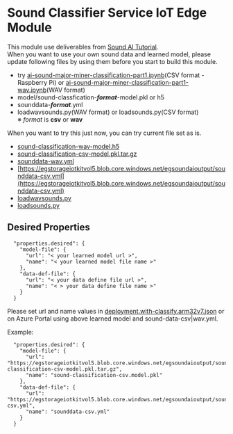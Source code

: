 # Sound Classifier Service IoT Edge Module 

This module use deliverables from [Sound AI Tutorial](../../../SoundAI/notebook).  
When you want to use your own sound data and learned model, please update following files by using them before you start to build this module.

- try [ai-sound-major-miner-classification-part1.ipynb](../../../SOundAI/notebook/ai-sound-major-miner-classification-part1.ipynb)(CSV format - Raspberry Pi) or [ai-sound-major-miner-classification-part1-wav.ipynb](../../../SoundAI/notebook/ai-sound-major-miner-classification-part1-wav.ipynb)(WAV format)
- model/sound-classfication-<b><i>format</i></b>-model.pkl or h5
- sounddata-<b><i>format</i></b>.yml 
- loadwavsounds.py(WAV format) or loadsounds.py(CSV format)  
※ <i>format</i> is <b>csv</b> or <b>wav</b>


When you want to try this just now, you can try current file set as is.
- [sound-classification-wav-model.h5](https://egstorageiotkitvol5.blob.core.windows.net/egsoundaioutput/sound-classification-wav-model.h5)
- [sound-classification-csv-model.pkl.tar.gz](https://egstorageiotkitvol5.blob.core.windows.net/egsoundaioutput/sound-classification-csv-model.pkl.tar.gz)
- [sounddata-wav.yml](https://egstorageiotkitvol5.blob.core.windows.net/egsoundaioutput/sounddata-wav.yml)
- [https://egstorageiotkitvol5.blob.core.windows.net/egsoundaioutput/sounddata-csv.yml](https://egstorageiotkitvol5.blob.core.windows.net/egsoundaioutput/sounddata-csv.yml)
- [loadwavsounds.py](./loadwavsounds.py)
- [loadsounds.py](./loadsounds.py)

## Desired Properties  
```
  "properties.desired": {
    "model-file": {
      "url": "< your learned model url >",
      "name": "< your learned model file name >"
    },
    "data-def-file": {
      "url": "< your data define file url >",
      "name": "< > your data define file name >"
    }
  }
```
Please set url and name values in [deployment.with-classify.arm32v7.json](../../../utils/quick-deployments/deployment.with-classify.arm32v7.json) or on Azure Portal using above learned model and sound-data-csv|wav.yml.

Example:  
```
  "properties.desired": {
    "model-file": {
      "url": "https://egstorageiotkitvol5.blob.core.windows.net/egsoundaioutput/sound-classification-csv-model.pkl.tar.gz",
      "name": "sound-classification-csv.model.pkl"
    },
    "data-def-file": {
      "url": "https://egstorageiotkitvol5.blob.core.windows.net/egsoundaioutput/sounddata-csv.yml",
      "name": "sounddata-csv.yml"
    }
  }
```
